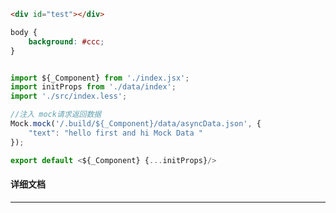 ﻿```html
<div id="test"></div>
```

```css
body {
    background: #ccc;
}
```

```javascript

import ${_Component} from './index.jsx';
import initProps from './data/index';
import './src/index.less';

//注入 mock请求返回数据
Mock.mock('/.build/${_Component}/data/asyncData.json', {
    "text": "hello first and hi Mock Data "
});

export default <${_Component} {...initProps}/>

```

#### 详细文档
---